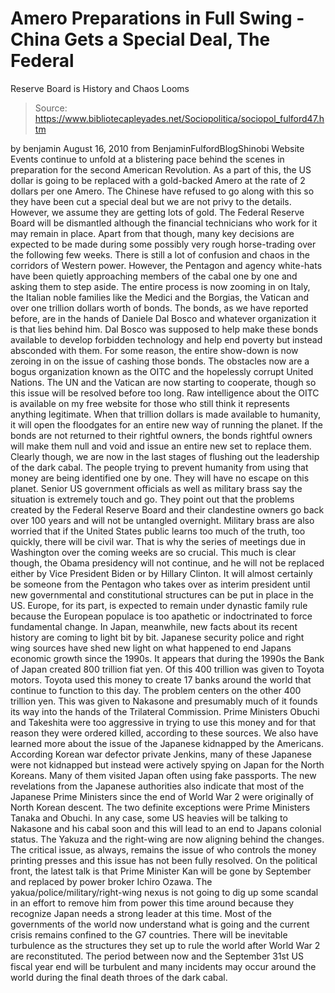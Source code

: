 # Amero Preparations in Full Swing - China Gets a Special Deal, The Federal 
Reserve Board is History and Chaos Looms

> Source: https://www.bibliotecapleyades.net/Sociopolitica/sociopol_fulford47.htm

by benjamin
August 16, 2010
from
BenjaminFulfordBlogShinobi Website
Events continue to unfold at a blistering pace
behind the scenes in preparation for the second American Revolution.
As a part of this, the US dollar is going to be
replaced with a gold-backed
Amero at the rate of 2 dollars per one
Amero. The Chinese have refused to go along with this so they have been cut
a special deal but we are not privy to the details. However, we assume they
are getting lots of gold.
The
Federal Reserve Board will be dismantled although the financial
technicians who work for it may remain in place. Apart from that though,
many key decisions are expected to be made during some possibly very rough
horse-trading over the following few weeks.
There is still a lot of confusion and chaos in the corridors of Western
power.
However, the Pentagon and agency white-hats have been quietly approaching
members of the cabal one by one and asking them to step aside. The entire
process is now zooming in on Italy, the Italian
noble families like the Medici and the
Borgias,
the Vatican and over one trillion dollars worth of bonds.
The bonds, as we have reported before, are in the hands of Daniele Dal
Bosco and whatever organization it is that lies behind him. Dal Bosco
was supposed to help make these bonds available to develop
forbidden technology and help end poverty but instead absconded with
them.
For some reason, the entire show-down is now
zeroing in on the issue of cashing those bonds.
The obstacles now are a bogus organization known as
the OITC and the
hopelessly corrupt United Nations. The UN and the Vatican are now
starting to cooperate, though so this issue will be resolved before too
long. Raw intelligence about the OITC is available on my free website for
those who still think it represents anything legitimate.
When that trillion dollars is made available to humanity, it will open the
floodgates for an entire new way of running the planet. If the bonds are not
returned to their rightful owners, the bonds rightful owners will make them
null and void and issue an entire new set to replace them.
Clearly though, we are now in the last stages of flushing out the leadership
of the dark cabal. The people trying to prevent humanity from using that
money are being identified one by one. They will have no escape on this
planet.
Senior US government officials as well as military brass say the situation
is extremely touch and go. They point out that the problems created by the
Federal Reserve Board and their clandestine owners go back over 100 years
and will not be untangled overnight.
Military brass are also worried that if the United States public learns too
much of the truth, too quickly, there will be civil war. That is why the
series of meetings due in Washington over the coming weeks are so crucial.
This much is clear though,
the Obama presidency will not
continue, and he will not be replaced either by Vice
President Biden or by
Hillary Clinton. It will almost
certainly be someone from the Pentagon who takes over as interim president
until new governmental and constitutional structures can be put in place in
the US.
Europe, for its part, is expected to remain under dynastic family rule
because the European populace is too apathetic or indoctrinated to force
fundamental change.
In Japan, meanwhile, new facts about its recent history are coming to light
bit by bit.
Japanese security police and right wing sources
have shed new light on what happened to end Japans economic growth since
the 1990s. It appears that during the 1990s the Bank of Japan created 800
trillion fiat yen. Of this 400 trillion was given to Toyota motors. Toyota
used this money to create 17 banks around the world that continue to
function to this day.
The problem centers on the other 400 trillion yen. This was given to
Nakasone and presumably much of it founds its way into the hands of
the Trilateral Commission. Prime Ministers Obuchi and
Takeshita were too aggressive in trying to use this money and for that
reason they were ordered killed, according to these sources.
We also have learned more about the issue of the Japanese kidnapped by the
Americans.
According Korean war defector private Jenkins,
many of these Japanese were not kidnapped but instead were actively spying
on Japan for the North Koreans. Many of them visited Japan often using fake
passports.
The new revelations from the Japanese authorities also indicate that most of
the Japanese Prime Ministers since the end of World War 2 were originally of
North Korean descent. The two definite exceptions were Prime Ministers
Tanaka and Obuchi.
In any case, some US heavies will be talking to Nakasone and his cabal soon
and this will lead to an end to Japans colonial status. The Yakuza and the
right-wing are now aligning behind the changes. The critical issue, as
always, remains the issue of who controls the money printing presses and
this issue has not been fully resolved.
On the political front, the latest talk is that Prime Minister Kan
will be gone by September and replaced by power broker Ichiro Ozawa.
The yakua/police/military/right-wing nexus is not going to dig up some
scandal in an effort to remove him from power this time around because they
recognize Japan needs a strong leader at this time.
Most of the governments of the world now understand what is going and the
current crisis remains confined to the G7 countries. There will be
inevitable turbulence as the structures they set up to rule the world after
World War 2 are reconstituted.
The period between now and the September 31st US fiscal year end
will be turbulent and many incidents may occur around the world during the
final death throes of the dark cabal.
